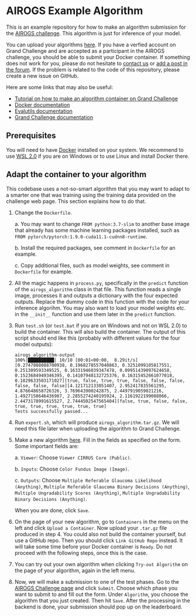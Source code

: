 # AIROGS Example Algorithm

This is an example repository for how to make an algorithm submission for the [AIROGS challenge](https://airogs.grand-challenge.org). This algorithm is just for inference of your model.

You can upload your algorithms [here](https://grand-challenge.org/algorithms/create/). If you have a verfied account on Grand Challenge and are accepted as a participant in the AIROGS challenge, you should be able to submit your Docker container. If something does not work for you, please do not hesitate to [contact us](mailto:c.w.devente@uva.nl) or [add a post in the forum](https://grand-challenge.org/forums/forum/airogs-609/). If the problem is related to the code of this repository, please create a new issue on GitHub.

Here are some links that may also be useful:
- [Tutorial on how to make an algorithm container on Grand Challenge](https://grand-challenge.org/blogs/create-an-algorithm/)
- [Docker documentation](https://docs.docker.com/)
- [Evalutils documentation](https://evalutils.readthedocs.io/)
- [Grand Challenge documentation](https://comic.github.io/grand-challenge.org/algorithms.html)

## Prerequisites

You will need to have [Docker](https://docs.docker.com/) installed on your system. We recommend to use [WSL 2.0](https://docs.microsoft.com/en-us/windows/wsl/install) if you are on Windows or to use Linux and install Docker there.

## Adapt the container to your algorithm

This codebase uses a not-so-smart algorithm that you may want to adapt to a smarter one that was training using the training data provided on the challenge web page. This section explains how to do that.

1. Change the `Dockerfile`.

    a. You may want to change `FROM python:3.7-slim` to another base image that already has some machine learning packages installed, such as `FROM pytorch/pytorch:1.9.0-cuda11.1-cudnn8-runtime`.

    b. Install the required packages, see comment in `Dockerfile` for an example.

    c. Copy additional files, such as model weights, see comment in `Dockerfile` for example.

2. All the magic happens in `process.py`, specifically in the `predict` function of the `airogs_algorithm` class in that file. This function reads a single image, processes it and outputs a dictionary with the four expected outputs. Replace the dummy code in this function with the code for your inference algorihm. You may also want to load your model weights etc. in the `__init__` function and use them later in the `predict` function.

3. Run `test.sh` (or `test.bat` if you are on Windows and not on WSL 2.0) to build the container. This will also build the container. The output of this script should end like this (probably with different values for the four model outputs):
    ```
    airogs_algorithm-output
    100%|██████████| 10/10 [00:01<00:00,  8.29it/s]
    [0.2747808088700938, 0.1968278557040863, 0.3251099105817551, 0.251309593349525, 0.16331946039347478, 0.09951439097624658, 0.1523684949346395, 0.14107948132725376, 0.16315452661077018, 0.1829633503171027][true, false, true, true, false, false, false, false, false, false][4.121712133051407, 2.952417835561295, 4.876648658726326, 3.769643900242875, 2.4497919059021216, 1.4927158646436987, 2.2855274240195924, 2.1161922199088066, 2.4473178991615527, 2.7444502547565404][false, true, false, false, true, true, true, true, true, true]
    Tests successfully passed...
    ```

4. Run `export.sh`, which will produce `airogs_algorithm.tar.gz`. We will need this file later when uploading the algorithm to Grand Challenge.

5. Make a new algorithm [here](https://grand-challenge.org/algorithms/create/). Fill in the fields as specified on the form. Some important fields are:

    a. `Viewer`: Choose `Viewer CIRRUS Core (Public)`.
    
    b. `Inputs`: Choose `Color Fundus Image (Image)`.

    c. `Outputs`: Choose `Multiple Referable Glaucoma Likelihood (Anything)`, `Multiple Referable Glaucoma Binary Decisions (Anything)`, `Multiple Ungradability Scores (Anything)`, `Multiple Ungradability Binary Decisions (Anything)`.

    When you are done, click `Save`.

6. On the page of your new algorithm, go to `Containers` in the menu on the left and click `Upload a Container`. Now upload your `.tar.gz` file produced in step 4. You could also not build the container yourself, but use a GitHub repo. Then you should click `Link GitHub Repo` instead. It will take some time before your Docker container is `Ready`. Do not proceed with the following steps, once this is the case.

7. You can try out your own algorithm when clicking `Try-out Algorithm` on the page of your algorithm, again in the left menu.

8. Now, we will make a submission to one of the test phases. Go to the [AIROGS Challenge page](https://airogs.grand-challenge.org/) and click `Submit`. Choose which phase you want to submit to and fill out the form. Under `Algorithm`, you choose the algorithm that you just created. Then hit `Save`. After the processing in the backend is done, your submission should pop up on the leaderboard.
